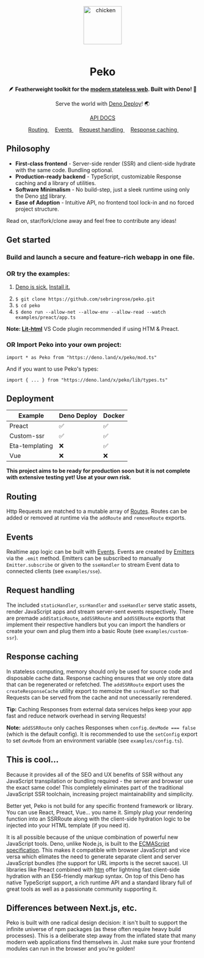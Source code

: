 <p align="center">
    <img 
        height="100px"
        width="100px"
        style="margin: 1rem auto;"
        src="https://raw.githubusercontent.com/sebringrose/peko/main/examples/preact/src/assets/twemoji_chicken.svg" alt="chicken" 
    />
</p>
<h1 align="center">Peko</h1>
<p align="center"><strong>
    🪶 Featherweight toolkit for the <a href="https://tinyclouds.org/javascript_containers">modern stateless web</a>. Built with Deno! 🦕 
</strong></p>

<p align="center">
    Serve the world with <a href="https://deno.com/deploy">Deno Deploy</a>! 🌏
</p> 

<p align="center">
    <a href="https://doc.deno.land/https://deno.land/x/peko/mod.ts">
        API DOCS
    </a>
</p>

<p align="center">
    <span>
        &nbsp;
        <a href="#routing">
            Routing
        </a>
        &nbsp;
    </span>
    <span>
        &nbsp;
        <a href="#events">
            Events
        </a>
        &nbsp;
    </span>
    <span>
        &nbsp;
        <a href="#request-handling">
            Request handling
        </a>
        &nbsp;
    </span>
    <span>
        &nbsp;
        <a href="#response-caching">
            Response caching
        </a>
        &nbsp;
    </span>
</p>

<h2>Philosophy</h2>
<ul>
    <li>
        <strong>First-class frontend</strong> - Server-side render (SSR) and client-side hydrate with the same code. Bundling optional.
    </li>
    <li>
        <strong>Production-ready backend</strong> - TypeScript, customizable Response caching and a library of utilities.
    </li>
    <li>
        <strong>Software Minimalism</strong> - No build-step, just a sleek runtime using only the Deno <a href="https://deno.land/std">std</a> library.
    </li>
    <li>
        <strong>Ease of Adoption</strong> - Intuitive API, no frontend tool lock-in and no forced project structure.
    </li>
</ul>
<p>
    Read on, star/fork/clone away and feel free to contribute any ideas!
</p>

<h2>Get started</h2>
<h3>Build and launch a secure and feature-rich webapp in one file.</h3>

<h3>OR try the examples:</h3>
<ol>
    <li>
        <p><a href="#cool">Deno is sick.</a> <a href="https://deno.land/manual/getting_started/installation">Install it.</a></p>
    </li>
    <li>
        <code>$ git clone https://github.com/sebringrose/peko.git</code>
    </li>
    <li>
        <code>$ cd peko</code>
    </li>
    <li>
        <code>$ deno run --allow-net --allow-env --allow-read --watch examples/preact/app.ts</code>
    </li>
</ol>
<p>
    <strong>Note: <a href="https://marketplace.visualstudio.com/items?itemName=bierner.lit-html">Lit-html</a></strong> VS Code plugin recommended if using HTM & Preact.
</p>

<h3>OR Import Peko into your own project:</h3>
<p><code>import * as Peko from "https://deno.land/x/peko/mod.ts"</code></p>
<p>And if you want to use Peko's types:</p>
<p><code>import { ... } from "https://deno.land/x/peko/lib/types.ts"</code></p>

<h2>Deployment</h2>

| Example        | Deno Deploy | Docker |
|   ---          |     ---     |   ---  |
| Preact         |     ✅      |    ✅   |
| Custom-ssr     |     ✅      |    ✅   |
| Eta-templating |     ❌      |    ✅   |
| Vue            |     ❌      |    ❌   |

<p>
    <strong>This project aims to be ready for production soon but it is not complete with extensive testing yet! Use at your own risk.</strong>
</p>

<h2 id="#routing">Routing</h2>
<p>
    Http Requests are matched to a mutable array of <a href="https://doc.deno.land/https://deno.land/x/peko@v0.2.0/lib/types.ts/~/Route">Routes</a>. Routes can be added or removed at runtime via the <code>addRoute</code> and <code>removeRoute</code> exports.
</p>

<h2 id="#events">Events</h2>
<p>
    Realtime app logic can be built with <a href="https://doc.deno.land/https://deno.land/x/peko@v0.2.0/lib/types.ts/~/Event">Events</a>. Events are created by <a href="https://doc.deno.land/https://deno.land/x/peko@v0.2.0/lib/types.ts/~/Emitter">Emitters</a> via the <code>.emit</code> method. Emitters can be subscribed to manually <code>Emitter.subscribe</code> or given to the <code>sseHandler</code> to stream Event data to connected clients (see <code>examples/sse</code>).
</p>

<h2 id="request-handling">Request handling</h2>
<p>
    The included <code>staticHandler</code>, <code>ssrHandler</code> and <code>sseHandler</code> serve static assets, render JavaScript apps and stream server-sent events respectively. There are premade <code>addStaticRoute</code>, <code>addSSRRoute</code> and <code>addSSERoute</code> exports that implement their respective handlers but you can import the handlers or create your own and plug them into a basic Route (see <code>examples/custom-ssr</code>).
</p>

<h2 id="response-caching">Response caching</h2>
<p>
    In stateless computing, memory should only be used for source code and disposable cache data. Response caching ensures that we only store data that can be regenerated or refetched. The <code>addSSRRoute</code> export uses the <code>createResponseCache</code> utility export to memoize the <code>ssrHandler</code> so that Requests can be served from the cache and not unecessarily rerendered.
</p>
<p>
    <strong>Tip:</strong> Caching Responses from external data services helps keep your app fast and reduce network overhead in serving Requests!
</p>
<p>
    <strong>Note:</strong> <code>addSSRRoute</code> only caches Responses when <code>config.devMode === false</code> (which is the default config). It is recommended to use the <code>setConfig</code> export to set <code>devMode</code> from an environment variable (see <code>examples/config.ts</code>).
</p>

<h2 id="cool">This is cool...</h2>
<p>
    Because it provides all of the SEO and UX benefits of SSR without any JavaScript transpilation or bundling required - the server and browser use the exact same code! This completely eliminates part of the traditional JavaScript SSR toolchain, increasing project maintainability and simplicity.
</p>
<p>
    Better yet, Peko is not build for any specific frontend framework or library. You can use React, Preact, Vue... you name it. Simply plug your rendering function into an SSRRoute along with the client-side hydration logic to be injected into your HTML template (if you need it).
</p>
<p>
    It is all possible because of the unique combination of powerful new JavaScript tools. Deno, unlike Node.js, is built to the <a href="https://tc39.es/">ECMAScript specification</a>. This makes it compatible with browser JavaScript and vice versa which elimates the need to generate separate client and server JavaScript bundles (the support for URL imports is the secret sauce). UI libraries like Preact combined with <a href="https://github.com/developit/htm">htm</a> offer lightning fast client-side hydration with an ES6-friendly markup syntax. On top of this Deno has native TypeScript support, a rich runtime API and a standard library full of great tools as well as a passionate community supporting it.
</p>

<h2>Differences between Next.js, etc.</h2>
<p>
    Peko is built with one radical design decision: it isn't built to support the infinite universe of npm packages (as these often require heavy build processes). This is a deliberate step away from the inflated state that many modern web applications find themselves in. Just make sure your frontend modules can run in the browser and you're golden!
</p>
